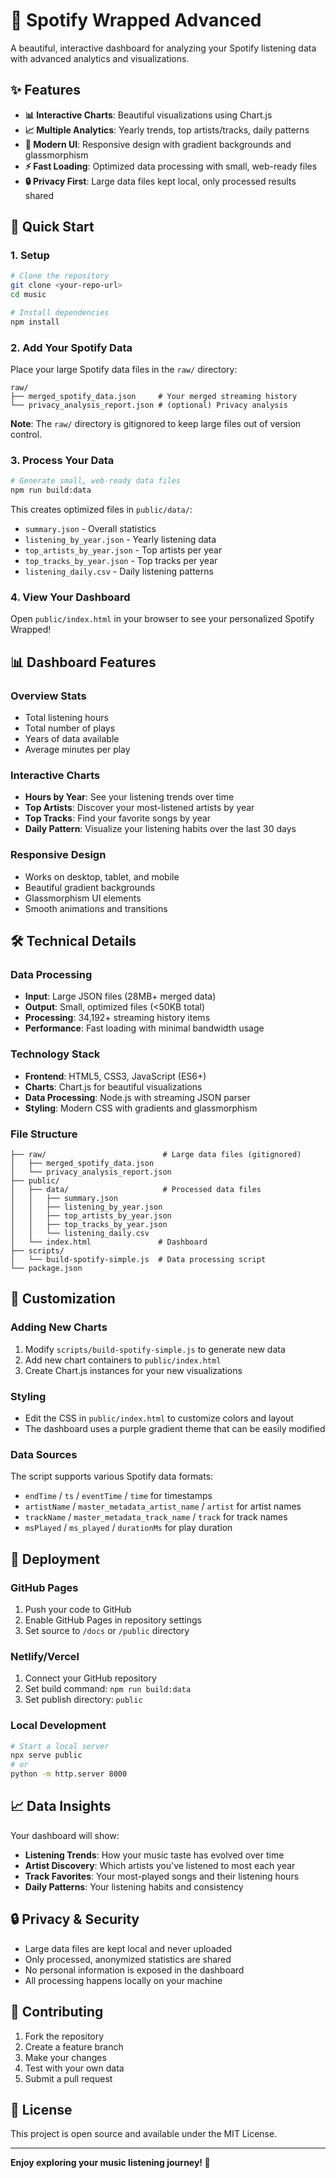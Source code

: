 # 🎵 Spotify Wrapped Advanced

A beautiful, interactive dashboard for analyzing your Spotify listening data with advanced analytics and visualizations.

## ✨ Features

- **📊 Interactive Charts**: Beautiful visualizations using Chart.js
- **📈 Multiple Analytics**: Yearly trends, top artists/tracks, daily patterns
- **🎨 Modern UI**: Responsive design with gradient backgrounds and glassmorphism
- **⚡ Fast Loading**: Optimized data processing with small, web-ready files
- **🔒 Privacy First**: Large data files kept local, only processed results shared

## 🚀 Quick Start

### 1. Setup

```bash
# Clone the repository
git clone <your-repo-url>
cd music

# Install dependencies
npm install
```

### 2. Add Your Spotify Data

Place your large Spotify data files in the `raw/` directory:

```
raw/
├── merged_spotify_data.json     # Your merged streaming history
└── privacy_analysis_report.json # (optional) Privacy analysis
```

**Note**: The `raw/` directory is gitignored to keep large files out of version control.

### 3. Process Your Data

```bash
# Generate small, web-ready data files
npm run build:data
```

This creates optimized files in `public/data/`:
- `summary.json` - Overall statistics
- `listening_by_year.json` - Yearly listening data
- `top_artists_by_year.json` - Top artists per year
- `top_tracks_by_year.json` - Top tracks per year
- `listening_daily.csv` - Daily listening patterns

### 4. View Your Dashboard

Open `public/index.html` in your browser to see your personalized Spotify Wrapped!

## 📊 Dashboard Features

### Overview Stats
- Total listening hours
- Total number of plays
- Years of data available
- Average minutes per play

### Interactive Charts
- **Hours by Year**: See your listening trends over time
- **Top Artists**: Discover your most-listened artists by year
- **Top Tracks**: Find your favorite songs by year
- **Daily Pattern**: Visualize your listening habits over the last 30 days

### Responsive Design
- Works on desktop, tablet, and mobile
- Beautiful gradient backgrounds
- Glassmorphism UI elements
- Smooth animations and transitions

## 🛠️ Technical Details

### Data Processing
- **Input**: Large JSON files (28MB+ merged data)
- **Output**: Small, optimized files (<50KB total)
- **Processing**: 34,192+ streaming history items
- **Performance**: Fast loading with minimal bandwidth usage

### Technology Stack
- **Frontend**: HTML5, CSS3, JavaScript (ES6+)
- **Charts**: Chart.js for beautiful visualizations
- **Data Processing**: Node.js with streaming JSON parser
- **Styling**: Modern CSS with gradients and glassmorphism

### File Structure
```
├── raw/                          # Large data files (gitignored)
│   ├── merged_spotify_data.json
│   └── privacy_analysis_report.json
├── public/
│   ├── data/                     # Processed data files
│   │   ├── summary.json
│   │   ├── listening_by_year.json
│   │   ├── top_artists_by_year.json
│   │   ├── top_tracks_by_year.json
│   │   └── listening_daily.csv
│   └── index.html               # Dashboard
├── scripts/
│   └── build-spotify-simple.js  # Data processing script
└── package.json
```

## 🔧 Customization

### Adding New Charts
1. Modify `scripts/build-spotify-simple.js` to generate new data
2. Add new chart containers to `public/index.html`
3. Create Chart.js instances for your new visualizations

### Styling
- Edit the CSS in `public/index.html` to customize colors and layout
- The dashboard uses a purple gradient theme that can be easily modified

### Data Sources
The script supports various Spotify data formats:
- `endTime` / `ts` / `eventTime` / `time` for timestamps
- `artistName` / `master_metadata_artist_name` / `artist` for artist names
- `trackName` / `master_metadata_track_name` / `track` for track names
- `msPlayed` / `ms_played` / `durationMs` for play duration

## 🚀 Deployment

### GitHub Pages
1. Push your code to GitHub
2. Enable GitHub Pages in repository settings
3. Set source to `/docs` or `/public` directory

### Netlify/Vercel
1. Connect your GitHub repository
2. Set build command: `npm run build:data`
3. Set publish directory: `public`

### Local Development
```bash
# Start a local server
npx serve public
# or
python -m http.server 8000
```

## 📈 Data Insights

Your dashboard will show:
- **Listening Trends**: How your music taste has evolved over time
- **Artist Discovery**: Which artists you've listened to most each year
- **Track Favorites**: Your most-played songs and their listening hours
- **Daily Patterns**: Your listening habits and consistency

## 🔒 Privacy & Security

- Large data files are kept local and never uploaded
- Only processed, anonymized statistics are shared
- No personal information is exposed in the dashboard
- All processing happens locally on your machine

## 🤝 Contributing

1. Fork the repository
2. Create a feature branch
3. Make your changes
4. Test with your own data
5. Submit a pull request

## 📄 License

This project is open source and available under the MIT License.

---

**Enjoy exploring your music listening journey! 🎵**